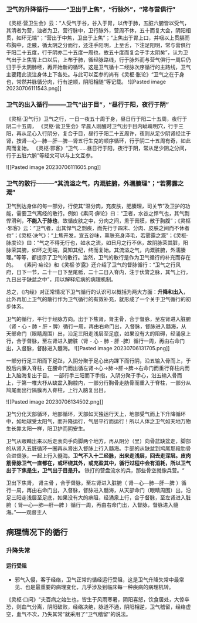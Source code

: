 
### 卫气的升降循行———“卫出于上焦”，“行脉外”，“常与营俱行”
《灵枢·营卫生会》云：“人受气于谷，谷入于胃，以传于肺，五脏六腑皆以受气，其清者为营，浊者为卫，营行脉中，卫行脉外，营周不休，五十而复大会，阴阳相贯，如环无端”；“营出于中焦，卫出于上焦”；“上焦出于胃上口，并咽以上贯膈而布胸中，走腋，循太阴之分而行，还注手阳明，上至舌，下注足阳明，常与营俱行于阳二十五度，行于阴亦二十五度一周也，故五十度而复会于手太阴矣”，认为卫气出于上焦胃上口以后，上布于肺，循经脉路线，行于脉外而与营气俱行一周后仍归于手太阴肺经，再开始新的循环。这是卫气循十二经脉次序循行的主路线，卫气主要籍此流注身体上下各处。与此可以互参的尚有《灵枢·胀论》“卫气之在于身也，常然并脉循分肉，行有逆顺，阴阳相随”等记载。
![[Pasted image 20230706111543.png]]

### 卫气的出入循行———卫气“出于目”，“昼行于阳，夜行于阴”
《灵枢·卫气行》卫气之行，一日一夜五十周于身，昼日行于阳二十五周，夜行于阴二十五周，
《灵枢·营卫生会》早晨人刚醒时卫气出于目内眦睛明穴，行于三阳，再从足心入行阴分，复合于目，昼行于阳二十五周许，夜则从足少阴肾经注于肾，按肾—心—肺—肝—脾—肾五行生克的顺序循环，行于阴二十五周有奇，如此周而复始。
《灵枢·邪客》“卫气……昼日行于阳，夜行于阴，常从足少阴之分间，行于五脏六腑”等经文可以与上文互参。　

![[Pasted image 20230706111605.png]]



### 卫气的散行———“其流溢之气，内溉脏腑，外濡腠理”；“若雾露之溉”

卫气到达身体的每一部分，行使其“温分肉，充皮肤，肥腠理，司关节”及卫护的功能，需要卫气离经的散行。例如《素问·痹论》曰：“卫者，水谷之悍气也，其气剽悍滑利，**不能入于脉也**，故循皮肤之中，分肉之间，熏于膏膜，散于胸腹”；《灵枢·邪客》云：“卫气者，出其悍气之剽疾，而先行于四末、分肉、皮肤之间而不休者也”；《灵枢·决气》：“上焦开发，宣五谷味，熏肤充身泽毛，若雾露之溉”；《灵枢·脉度论》曰：“气之不得无行也，如水之流，如日月之行不休，故阴脉荣其脏，阳脉荣其腑，如环之无端，莫知其纪，终而复始。其流溢之气，内溉脏腑，外濡腠理。”等等，都提示了卫气的散行。当然，卫气的散行是作为卫气循行的补充而存在的。　　《素问·疟论》和《灵枢·岁露》还介绍了卫气的督脉循行：“卫气之行风府，日下一节，二十一日下至尾骶，二十二日入脊内，注于伏膂之脉，其气上行，九日出于缺盆之中”，用以解释疟病的病理机制。　　



总之，《内经》对正常情况下卫气循行的认识可以概括为两大方面：**升降和出入**，此外再加上卫气的散行作为卫气循行的有效补充，就形成了一个关于卫气循行的初步体系。


卫气的循行，平行于经脉方向。出于下焦肾，肾主骨，合于督脉，至左肾进入脏腑（肾 - 心 - 肺 - 肝 - 脾）循行一周，再由右命门出，入督脉，督脉进入髓海，从天部命门（眼睛周围）出，沿足三阳走浅层至足底，如果没有大的阻碍，经涌泉上行，合于督脉，至左肾进入腑脏（肾 - 心 - 肺 - 肝 -脾）循行一周，再由右命门出，入督脉，督脉进入髓海。
![[Pasted image 20230706131705.png]]


一部分行足三阳而下足趾，入阴分聚于足心出内踝下而行阴，沿五输入骨而上，于股后内廉入脊柱，在腰命门而出循左肾→心→肺→肝→脾→右命门而重行脊柱内而上入脑海复出于目。
一部行手三阳而下手指，入阴分聚于手心，沿五输入骨而上，于第一椎大杼从缺盆入胸腔内，一部分行胸骨走肋骨而重入于脊柱，一部分从鸠尾而出行隔膜再入脊柱，上行入脑复出目。

![[Pasted image 20230706134502.png]]


卫气分化天部循环，地部循环，天部如天独运行天上，地部受气而上下升降循环中，如地球受太阳气，而升降运行，气层平行而运行！所以人体之卫气如天地万物生长靠太阳一样，阳卫护而阴安生。

卫气从眼睛出来以后走表向手向脚两个地方，再从阴分（里）向骨盆缺盆走，脚部的从肾入五脏循环一圈再从肾出入督脉上行入髓海。手部的从缺盆到鸠尾那段肋骨合进督脉，一起上行入髓海。**卫气不入十二经脉，出来走浅层，回去走深层。皮肉筋骨脉卫气一直都在，或环绕其外，或充盈其中，循行过程中会有消耗，所以卫气出于下焦是生，卫气出于目是升。** 铁打的营盘流水的兵，那些骨空就像兵营。“

卫出下焦肾， 肾主骨 ，合于督脉，至左肾进入脏腑（ 肾—心—肺—肝—脾 ）循行一周，再由右命门出，入督脉，督脉进入髓海，从天部命门（眼睛周围）出，沿足三阳走浅层至足底，如果没有大的痹阻，经涌泉上行，合于督脉，至左肾进入脏腑（ 肾—心—肺—肝—脾 ）循行一周，再由右命门出，入督脉，督脉进入髓海。”——观督主人


## 病理情况下的循行


### 升降失常

#### 运行受阻 
- 邪气入侵，客于经络，卫气正常的循经运行受阻，这是卫气升降失常中最常见、也是最重要的病理变化，几乎涉及到临床每一种疾病的病理机转。

《灵枢·口问》“夫百病之始生也，皆生于风雨寒暑，阴阳喜怒，饮食居处，大惊卒恐，则血气分离，阴阳破败，经络决绝，脉道不通，阴阳相逆，卫气稽留，经络虚空，血气不次，乃失其常”就采用了“卫气稽留”的说法。








